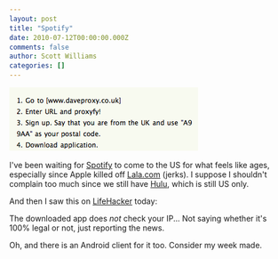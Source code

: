 ```yaml
---
layout: post
title: "Spotify"
date: 2010-07-12T00:00:00.000Z
comments: false
author: Scott Williams
categories: []
---
```

<img alt="I've been waiting for Spotify to come to the US for what feels like ages, especially since Apple killed off Lala.com (jerks). I suppose I shouldn't complain too much since we still have Hulu, which is still US only. And then I saw this on LifeHacker today: The downloaded app does not check your IP... Not saying whether it's 100% legal or not, just reporting the news.  Oh, and there is an Android client for it too. Consider my week made." src="./1278990060000.jpg">

I've been waiting for <a href="http://www.spotify.com">Spotify</a> to come to the US for what feels like ages, especially since Apple killed off <a href="http://Lala.com">Lala.com</a> (jerks). I suppose I shouldn't complain too much since we still have <a href="http://www.hulu.com">Hulu</a>, which is still US only.

And then I saw this on <a href="http://lifehacker.com/5330148/spotify-is-the-best-desktop-music-player-weve-ever-used">LifeHacker</a> today:

The downloaded app does <em>not</em> check your IP... Not saying whether it's 100% legal or not, just reporting the news.

Oh, and there is an Android client for it too. Consider my week made.